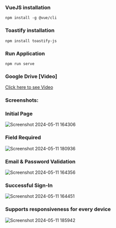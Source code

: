 ### VueJS installation
```
npm install -g @vue/cli
```

### Toastify installation
```
npm install toastify-js
```

### Run Application
```
npm run serve
```

### Google Drive [Video]

<a href="https://drive.google.com/drive/folders/1yZzc0X51HPTIxSje5aMXAsIrAflk-ZeK?usp=sharing" target="_blank">Click here to see Video<a>

### Screenshots:
### Initial Page

![Screenshot 2024-05-11 164306](https://github.com/VinayakOulkar/IndeeTV/assets/128286075/0ae93923-3e86-44e2-bd59-367ef0a96794)

### Field Required

![Screenshot 2024-05-11 180936](https://github.com/VinayakOulkar/IndeeTV/assets/128286075/2cecf974-704a-437d-9bb4-36b62569d750)

### Email & Password Validation

![Screenshot 2024-05-11 164356](https://github.com/VinayakOulkar/IndeeTV/assets/128286075/e601b77d-3f0f-48e9-9314-d15760b8f508)

### Successful Sign-In

![Screenshot 2024-05-11 164451](https://github.com/VinayakOulkar/IndeeTV/assets/128286075/ed61a89d-984c-4412-9349-4ef42ab38128)

### Supports responsiveness for every device

![Screenshot 2024-05-11 185942](https://github.com/VinayakOulkar/IndeeTV/assets/128286075/9b10c59c-f36d-40f7-a0fa-a76cc0fd8282)




